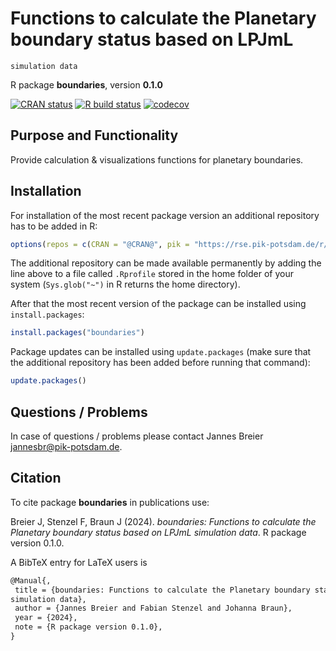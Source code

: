 # Functions to calculate the Planetary boundary status based on LPJmL
    simulation data

R package **boundaries**, version **0.1.0**

[![CRAN status](https://www.r-pkg.org/badges/version/boundaries)](https://cran.r-project.org/package=boundaries)  [![R build status](https://gitlab.pik-potsdam.de/tess/boundaries/workflows/check/badge.svg)](https://gitlab.pik-potsdam.de/tess/boundaries/actions) [![codecov](https://codecov.io/gh/tess/boundaries/branch/master/graph/badge.svg)](https://app.codecov.io/gh/tess/boundaries) 

## Purpose and Functionality

Provide calculation & visualizations functions for planetary boundaries.


## Installation

For installation of the most recent package version an additional repository has to be added in R:

```r
options(repos = c(CRAN = "@CRAN@", pik = "https://rse.pik-potsdam.de/r/packages"))
```
The additional repository can be made available permanently by adding the line above to a file called `.Rprofile` stored in the home folder of your system (`Sys.glob("~")` in R returns the home directory).

After that the most recent version of the package can be installed using `install.packages`:

```r 
install.packages("boundaries")
```

Package updates can be installed using `update.packages` (make sure that the additional repository has been added before running that command):

```r 
update.packages()
```

## Questions / Problems

In case of questions / problems please contact Jannes Breier <jannesbr@pik-potsdam.de>.

## Citation

To cite package **boundaries** in publications use:

Breier J, Stenzel F, Braun J (2024). _boundaries: Functions to calculate the Planetary boundary status based on LPJmL simulation data_. R package version 0.1.0.

A BibTeX entry for LaTeX users is

 ```latex
@Manual{,
  title = {boundaries: Functions to calculate the Planetary boundary status based on LPJmL
simulation data},
  author = {Jannes Breier and Fabian Stenzel and Johanna Braun},
  year = {2024},
  note = {R package version 0.1.0},
}
```
